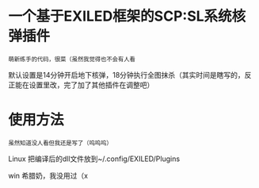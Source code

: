 # 一个基于EXILED框架的SCP:SL系统核弹插件
<p><small> 萌新练手的代码，很菜（虽然我觉得也不会有人看 </small></p>
<p>默认设置是14分钟开启地下核弹，18分钟执行全图抹杀（其实时间是瞎写的，反正能在设置里改，完了加了其他插件在调整吧）</p>

# 使用方法
<p><small> 虽然知道没人看但我还是写了（呜呜呜） </small></p>
<p>Linux  把编译后的dll文件放到~/.config/EXILED/Plugins</p>
<p>win    希腊奶，我没用过（x</p>